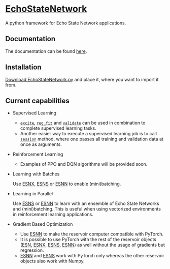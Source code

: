 # [EchoStateNetwork](https://echostatenetwork.readthedocs.io/)
A python framework for Echo State Network applications.

## Documentation

The documentation can be found [here](https://echostatenetwork.readthedocs.io/).

## Installation
[Download EchoStateNetwork.py](https://github.com/Quantumyilmaz/EchoStateNetwork) and place it, where you want to import it from.

## Current capabilities
- Supervised Learning
  * [``excite``](https://echostatenetwork.readthedocs.io/en/latest/ESN.html#esn-excite), [``reg_fit``](https://echostatenetwork.readthedocs.io/en/latest/ESN.html#esn-reg-fit) and [``validate``](https://echostatenetwork.readthedocs.io/en/latest/ESN.html#esn-validate) can be used in combination to complete supervised learning tasks.
  * Another easier way to execute a supervised learning job is to call [``session``](https://echostatenetwork.readthedocs.io/en/latest/ESN.html#esn-session) method, where one passes all training and validation data at once as arguments.
  
- Reinforcement Learning
  * Examples of PPO and DQN algorithms will be provided soon.

- Learning with Batches

  Use [ESNX](https://echostatenetwork.readthedocs.io/en/latest/ESNX.html), [ESNS](https://echostatenetwork.readthedocs.io/en/latest/ESNS.html) or [ESNN](https://echostatenetwork.readthedocs.io/en/latest/ESNN.html) to enable (mini)batching.

- Learning in Parallel

  Use [ESNS](https://echostatenetwork.readthedocs.io/en/latest/ESNS.html) or [ESNN](https://echostatenetwork.readthedocs.io/en/latest/ESNN.html) to learn with an ensemble of Echo State Networks and (mini)batching. This is useful when using vectorized environments in reinforcement learning applications.

- Gradient Based Optimization
  * Use [ESNN](https://echostatenetwork.readthedocs.io/en/latest/ESNN.html) to make the reservoir computer compatible with PyTorch. 
  * It is possible to use PyTorch with the rest of the reservoir objects ([ESN](https://echostatenetwork.readthedocs.io/en/latest/ESN.html), [ESNX](https://echostatenetwork.readthedocs.io/en/latest/ESNX.html), [ESNS](https://echostatenetwork.readthedocs.io/en/latest/ESNS.html), [ESNN](https://echostatenetwork.readthedocs.io/en/latest/ESNN.html)) as well without the usage of gradients but regression. 
  * [ESNN](https://echostatenetwork.readthedocs.io/en/latest/ESNN.html) and [ESNS](https://echostatenetwork.readthedocs.io/en/latest/ESNS.html) work with PyTorch only whereas the other reservoir objects also work with Numpy. 
    
